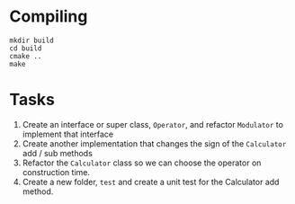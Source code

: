 # Compiling

```
mkdir build
cd build
cmake ..
make
```

# Tasks

1. Create an interface or super class, `Operator`, and refactor `Modulator` to implement that interface
2. Create another implementation that changes the sign of the `Calculator` add / sub methods
3. Refactor the `Calculator` class so we can choose the operator on construction time.
4. Create a new folder, `test` and create a unit test for the Calculator add method. 